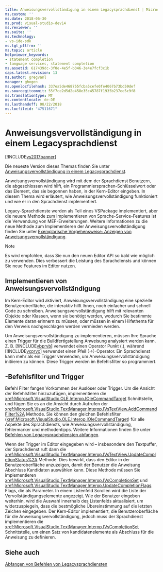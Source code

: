 ```yaml
---
title: Anweisungsvervollständigung in einem Legacysprachdienst | Microsoft-Dokumentation
ms.custom: ''
ms.date: 2018-06-30
ms.prod: visual-studio-dev14
ms.reviewer: ''
ms.suite: ''
ms.technology:
- vs-ide-sdk
ms.tgt_pltfrm: ''
ms.topic: article
helpviewer_keywords:
- statement completion
- language services, statement completion
ms.assetid: 617439dc-3f0e-4e5f-b346-3e4e7fcf3c1b
caps.latest.revision: 13
ms.author: gregvanl
manager: ghogen
ms.openlocfilehash: 337ea5de468755fcba5cefe0fe4067b73bd59def
ms.sourcegitcommit: 55f7ce2d5d2e458e35c45787f1935b237ee5c9f8
ms.translationtype: MT
ms.contentlocale: de-DE
ms.lasthandoff: 08/22/2018
ms.locfileid: "47511671"
---
```

# <a name="statement-completion-in-a-legacy-language-service"></a>Anweisungsvervollständigung in einem Legacysprachdienst
[!INCLUDE[vs2017banner](../../includes/vs2017banner.md)]

Die neueste Version dieses Themas finden Sie unter [Anweisungsvervollständigung in einem Legacysprachdienst](https://docs.microsoft.com/visualstudio/extensibility/internals/statement-completion-in-a-legacy-language-service).  
  
Anweisungsvervollständigung wird mit dem der Sprachdienst Benutzern, die abgeschlossen wird hilft, ein Programmiersprachen-Schlüsselwort oder das Element, das sie begonnen haben, in der Kern-Editor eingeben. In diesem Thema wird erläutert, wie Anweisungsvervollständigung funktioniert und wie er in den Sprachdienst implementiert.  
  
 Legacy-Sprachdienste werden als Teil eines VSPackage implementiert, aber die neuere Methode zum Implementieren von Sprache-Service-Features ist die Verwendung von MEF-Erweiterungen. Weitere Informationen zu die neue Methode zum Implementieren der Anweisungsvervollständigung finden Sie unter [Exemplarische Vorgehensweise: Anzeigen von Anweisungsvervollständigung](../../extensibility/walkthrough-displaying-statement-completion.md).  
  
> [!NOTE]
>  Es wird empfohlen, dass Sie nun den neuen Editor API so bald wie möglich zu verwenden. Dies verbessert die Leistung des Sprachdiensts und können Sie neue Features im Editor nutzen.  
  
## <a name="implementing-statement-completion"></a>Implementieren von Anweisungsvervollständigung  
 Im Kern-Editor wird aktiviert, Anweisungsvervollständigung eine spezielle Benutzeroberfläche, die interaktiv hilft Ihnen, noch einfacher und schnell Code zu schreiben. Anweisungsvervollständigung hilft mit relevanten Objekte oder Klassen, wenn sie benötigt werden, wodurch Sie bestimmte Elemente daran erinnern zu müssen, oder müssen in einem Hilfethema für den Verweis nachgeschlagen werden vermieden werden.  
  
 Um Anweisungsvervollständigung zu implementieren, müssen Ihre Sprache einen Trigger für die Buildfertigstellung Anweisung analysiert werden kann. Z. B. [!INCLUDE[vbprvb](../../includes/vbprvb-md.md)] verwendet einen Operator Punkt (.), während [!INCLUDE[vcprvc](../../includes/vcprvc-md.md)] verwendet einen Pfeil (->)-Operator. Ein Sprachdienst kann mehr als ein Trigger verwenden, um Anweisungsvervollständigung initiieren zu können. Diese Trigger werden im Befehlsfilter so programmiert.  
  
## <a name="command-filters-and-triggers"></a>-Befehlsfilter und Trigger  
 Befehl Filter fangen Vorkommen der Auslöser oder Trigger. Um die Ansicht der Befehlsfilter hinzuzufügen, implementieren die <xref:Microsoft.VisualStudio.OLE.Interop.IOleCommandTarget> Schnittstelle, und fügen Sie es an die Ansicht durch Aufrufen der <xref:Microsoft.VisualStudio.TextManager.Interop.IVsTextView.AddCommandFilter%2A> Methode. Sie können den gleichen Befehlsfilter (<xref:Microsoft.VisualStudio.OLE.Interop.IOleCommandTarget>) für alle Aspekte des Sprachdiensts, wie Anweisungsvervollständigung, fehlermarker und methodentipps. Weitere Informationen finden Sie unter [Befehlen von Legacysprachdiensten abfangen](../../extensibility/internals/intercepting-legacy-language-service-commands.md).  
  
 Wenn der Trigger im Editor eingegeben wird – insbesondere den Textpuffer, der Sprachdienst ruft dann die <xref:Microsoft.VisualStudio.TextManager.Interop.IVsTextView.UpdateCompletionStatus%2A> Methode. Dies bewirkt, dass den Editor in der Benutzeroberfläche anzuzeigen, damit der Benutzer die Anweisung Abschluss Kandidaten auswählen kann. Diese Methode müssen Sie implementieren <xref:Microsoft.VisualStudio.TextManager.Interop.IVsCompletionSet> und <xref:Microsoft.VisualStudio.TextManager.Interop.UpdateCompletionFlags> Flags, die als Parameter. In einem Listenfeld Scrollen wird die Liste der Vervollständigungselemente angezeigt. Wie der Benutzer eingeben weiterhin, wird die Auswahl innerhalb des Listenfelds aktualisiert, um widerzuspiegeln, dass die bestmögliche Übereinstimmung auf die letzten Zeichen eingegeben. Der Kern-Editor implementiert, die Benutzeroberfläche für die Anweisungsvervollständigung, jedoch muss der Sprachdienst implementieren die <xref:Microsoft.VisualStudio.TextManager.Interop.IVsCompletionSet> Schnittstelle, um einen Satz von kandidatenelemente als Abschluss für die Anweisung zu definieren.  
  
## <a name="see-also"></a>Siehe auch  
 [Abfangen von Befehlen von Legacysprachdiensten](../../extensibility/internals/intercepting-legacy-language-service-commands.md)

